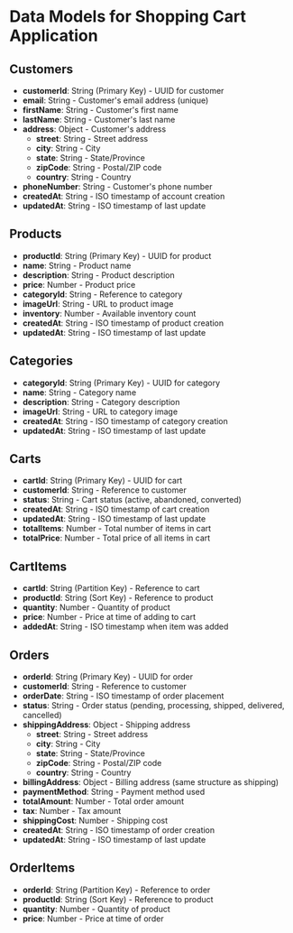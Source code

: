 # Data Models for Shopping Cart Application

## Customers
- **customerId**: String (Primary Key) - UUID for customer
- **email**: String - Customer's email address (unique)
- **firstName**: String - Customer's first name
- **lastName**: String - Customer's last name
- **address**: Object - Customer's address
  - **street**: String - Street address
  - **city**: String - City
  - **state**: String - State/Province
  - **zipCode**: String - Postal/ZIP code
  - **country**: String - Country
- **phoneNumber**: String - Customer's phone number
- **createdAt**: String - ISO timestamp of account creation
- **updatedAt**: String - ISO timestamp of last update

## Products
- **productId**: String (Primary Key) - UUID for product
- **name**: String - Product name
- **description**: String - Product description
- **price**: Number - Product price
- **categoryId**: String - Reference to category
- **imageUrl**: String - URL to product image
- **inventory**: Number - Available inventory count
- **createdAt**: String - ISO timestamp of product creation
- **updatedAt**: String - ISO timestamp of last update

## Categories
- **categoryId**: String (Primary Key) - UUID for category
- **name**: String - Category name
- **description**: String - Category description
- **imageUrl**: String - URL to category image
- **createdAt**: String - ISO timestamp of category creation
- **updatedAt**: String - ISO timestamp of last update

## Carts
- **cartId**: String (Primary Key) - UUID for cart
- **customerId**: String - Reference to customer
- **status**: String - Cart status (active, abandoned, converted)
- **createdAt**: String - ISO timestamp of cart creation
- **updatedAt**: String - ISO timestamp of last update
- **totalItems**: Number - Total number of items in cart
- **totalPrice**: Number - Total price of all items in cart

## CartItems
- **cartId**: String (Partition Key) - Reference to cart
- **productId**: String (Sort Key) - Reference to product
- **quantity**: Number - Quantity of product
- **price**: Number - Price at time of adding to cart
- **addedAt**: String - ISO timestamp when item was added

## Orders
- **orderId**: String (Primary Key) - UUID for order
- **customerId**: String - Reference to customer
- **orderDate**: String - ISO timestamp of order placement
- **status**: String - Order status (pending, processing, shipped, delivered, cancelled)
- **shippingAddress**: Object - Shipping address
  - **street**: String - Street address
  - **city**: String - City
  - **state**: String - State/Province
  - **zipCode**: String - Postal/ZIP code
  - **country**: String - Country
- **billingAddress**: Object - Billing address (same structure as shipping)
- **paymentMethod**: String - Payment method used
- **totalAmount**: Number - Total order amount
- **tax**: Number - Tax amount
- **shippingCost**: Number - Shipping cost
- **createdAt**: String - ISO timestamp of order creation
- **updatedAt**: String - ISO timestamp of last update

## OrderItems
- **orderId**: String (Partition Key) - Reference to order
- **productId**: String (Sort Key) - Reference to product
- **quantity**: Number - Quantity of product
- **price**: Number - Price at time of order
